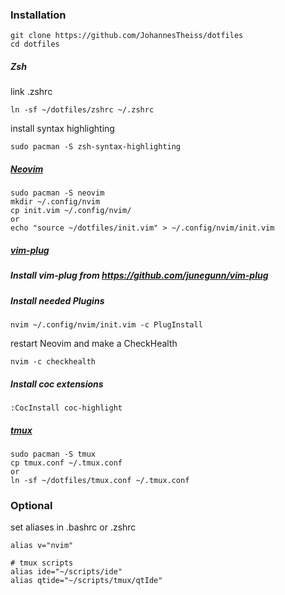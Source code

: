 ### Installation
```
git clone https://github.com/JohannesTheiss/dotfiles
cd dotfiles
```

##### Zsh
link .zshrc
```
ln -sf ~/dotfiles/zshrc ~/.zshrc
```
install syntax highlighting
```
sudo pacman -S zsh-syntax-highlighting
```

##### [Neovim](https://neovim.io/)
```
sudo pacman -S neovim
mkdir ~/.config/nvim
cp init.vim ~/.config/nvim/
or
echo "source ~/dotfiles/init.vim" > ~/.config/nvim/init.vim
```
##### [vim-plug](https://github.com/junegunn/vim-plug)
##### Install vim-plug from https://github.com/junegunn/vim-plug
##### Install needed Plugins
```
nvim ~/.config/nvim/init.vim -c PlugInstall
```
restart Neovim
and make a CheckHealth
```
nvim -c checkhealth
```
##### Install coc extensions
```
:CocInstall coc-highlight
```

##### [tmux](https://github.com/tmux/tmux)
```
sudo pacman -S tmux
cp tmux.conf ~/.tmux.conf
or
ln -sf ~/dotfiles/tmux.conf ~/.tmux.conf
```

### Optional
set aliases in .bashrc or .zshrc 
```
alias v="nvim"

# tmux scripts
alias ide="~/scripts/ide"
alias qtide="~/scripts/tmux/qtIde"
```
